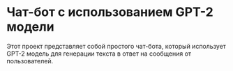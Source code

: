 # Чат-бот с использованием GPT-2 модели

Этот проект представляет собой простого чат-бота, который использует GPT-2 модель для генерации текста в ответ на сообщения от пользователей.
